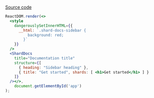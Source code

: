 [Source code](https://github.com/fa-repo/shard-docs/tree/master/examples/src/09ExamplesWithCustomStyles)
```jsx
ReactDOM.render(<>
  <style
    dangerouslySetInnerHTML={{
      __html: `.shard-docs-sidebar {
          background: red;
        }`
    }}
  />
  <ShardDocs
    title="Documentation title"
    structure={[
      { heading: "Sidebar heading" },
      { title: "Get started", shards: [ <h1>Get started</h1> ] }
    ]}
  /></>,
    document.getElementById('app')
);
```
